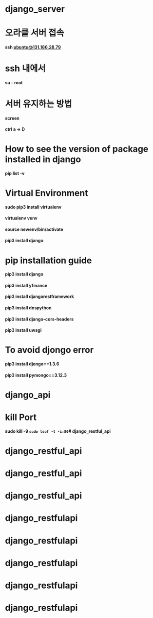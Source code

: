 # django_server

# 오라클 서버 접속
#### ssh ubuntu@131.186.28.79

# ssh 내에서
#### su - root

# 서버 유지하는 방법
#### screen
#### ctrl a -> D

# How to see the version of package installed in django
#### pip list -v

# Virtual Environment
#### sudo pip3 install virtualenv
#### virtualenv venv
#### source newenv/bin/activate
#### pip3 install django

# pip installation guide
 #### pip3 install django
 #### pip3 install yfinance
 #### pip3 install djangorestframework
 #### pip3 install dnspython
 #### pip3 install django-cors-headers
 #### pip3 install uwsgi

# To avoid djongo error
#### pip3 install djongo==1.3.6
#### pip3 install pymongo==3.12.3

# django_api

# kill Port
#### sudo kill -9 `sudo lsof -t -i:80`# django_restful_api
# django_restful_api
# django_restful_api
# django_restful_api
# django_restfulapi
# django_restfulapi
# django_restfulapi
# django_restfulapi
# django_restfulapi
